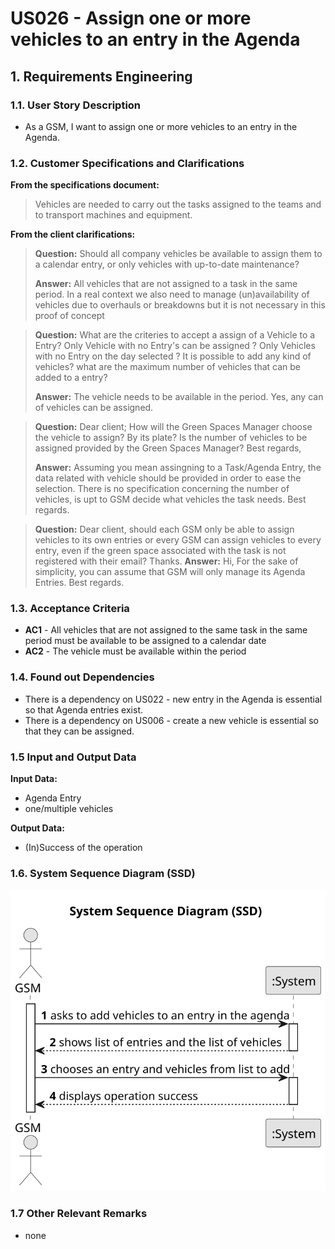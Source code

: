 # US026 - Assign one or more vehicles to an entry in the Agenda

## 1. Requirements Engineering

### 1.1. User Story Description

- As a GSM, I want to assign one or more vehicles to an entry in
  the Agenda.

### 1.2. Customer Specifications and Clarifications 

**From the specifications document:**

> Vehicles are needed to carry out the tasks assigned to the teams and to
transport machines and equipment.
> 
**From the client clarifications:**

> **Question:**
Should all company vehicles be available to assign them to a calendar entry, or only vehicles with up-to-date maintenance?
>
> **Answer:** All vehicles that are not assigned to a task in the same period.
In a real context we also need to manage (un)availability of vehicles due to overhauls or breakdowns but it is not necessary in this proof of concept

> **Question:**
What are the criteries to accept a assign of a Vehicle to a Entry?
Only Vehicle with no Entry's can be assigned ?
Only Vehicles with no Entry on the day selected ?
It is possible to add any kind of vehicles?
what are the maximum number of vehicles that can be added to a entry?
>
> **Answer:** The vehicle needs to be available in the period.
Yes, any can of vehicles can be assigned.

> **Question:**
Dear client;
How will the Green Spaces Manager choose the vehicle to assign? By its plate?
Is the number of vehicles to be assigned provided by the Green Spaces Manager?
Best regards,
> 
> **Answer:**
Assuming you mean assingning to a Task/Agenda Entry, the data related with vehicle should be provided in order to ease the selection.
There is no specification concerning the number of vehicles, is upt to GSM decide what vehicles the task needs.
Best regards.

> **Question:**
Dear client,
should each GSM only be able to assign vehicles to its own entries or every GSM can assign vehicles to every entry, even if the green space associated with the task is not registered with their email?
Thanks.
> **Answer:**
Hi,
For the sake of simplicity, you can assume that GSM will only manage its Agenda Entries.
Best regards.


### 1.3. Acceptance Criteria

* **AC1** - All vehicles that are not assigned to the same task in the same period must be available to be assigned to a calendar date 
* **AC2** - The vehicle must be available within the period
### 1.4. Found out Dependencies

* There is a dependency on US022 - new entry in the Agenda is essential so that Agenda entries exist.
* There is a dependency on US006 - create a new vehicle is essential so that they can be assigned.

### 1.5 Input and Output Data

**Input Data:**

* Agenda Entry
* one/multiple vehicles

**Output Data:**


* (In)Success of the operation

### 1.6. System Sequence Diagram (SSD)

![System Sequence Diagram - Alternative One](svg/us026-system-sequence-diagram-System%20Sequence%20Diagram%20(SSD).svg)

### 1.7 Other Relevant Remarks

* none